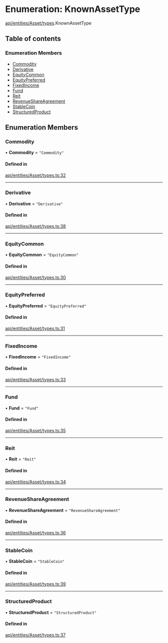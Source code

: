 # Enumeration: KnownAssetType

[api/entities/Asset/types](../wiki/api.entities.Asset.types).KnownAssetType

## Table of contents

### Enumeration Members

- [Commodity](../wiki/api.entities.Asset.types.KnownAssetType#commodity)
- [Derivative](../wiki/api.entities.Asset.types.KnownAssetType#derivative)
- [EquityCommon](../wiki/api.entities.Asset.types.KnownAssetType#equitycommon)
- [EquityPreferred](../wiki/api.entities.Asset.types.KnownAssetType#equitypreferred)
- [FixedIncome](../wiki/api.entities.Asset.types.KnownAssetType#fixedincome)
- [Fund](../wiki/api.entities.Asset.types.KnownAssetType#fund)
- [Reit](../wiki/api.entities.Asset.types.KnownAssetType#reit)
- [RevenueShareAgreement](../wiki/api.entities.Asset.types.KnownAssetType#revenueshareagreement)
- [StableCoin](../wiki/api.entities.Asset.types.KnownAssetType#stablecoin)
- [StructuredProduct](../wiki/api.entities.Asset.types.KnownAssetType#structuredproduct)

## Enumeration Members

### Commodity

• **Commodity** = ``"Commodity"``

#### Defined in

[api/entities/Asset/types.ts:32](https://github.com/PolymeshAssociation/polymesh-sdk/blob/f8a937f04/src/api/entities/Asset/types.ts#L32)

___

### Derivative

• **Derivative** = ``"Derivative"``

#### Defined in

[api/entities/Asset/types.ts:38](https://github.com/PolymeshAssociation/polymesh-sdk/blob/f8a937f04/src/api/entities/Asset/types.ts#L38)

___

### EquityCommon

• **EquityCommon** = ``"EquityCommon"``

#### Defined in

[api/entities/Asset/types.ts:30](https://github.com/PolymeshAssociation/polymesh-sdk/blob/f8a937f04/src/api/entities/Asset/types.ts#L30)

___

### EquityPreferred

• **EquityPreferred** = ``"EquityPreferred"``

#### Defined in

[api/entities/Asset/types.ts:31](https://github.com/PolymeshAssociation/polymesh-sdk/blob/f8a937f04/src/api/entities/Asset/types.ts#L31)

___

### FixedIncome

• **FixedIncome** = ``"FixedIncome"``

#### Defined in

[api/entities/Asset/types.ts:33](https://github.com/PolymeshAssociation/polymesh-sdk/blob/f8a937f04/src/api/entities/Asset/types.ts#L33)

___

### Fund

• **Fund** = ``"Fund"``

#### Defined in

[api/entities/Asset/types.ts:35](https://github.com/PolymeshAssociation/polymesh-sdk/blob/f8a937f04/src/api/entities/Asset/types.ts#L35)

___

### Reit

• **Reit** = ``"Reit"``

#### Defined in

[api/entities/Asset/types.ts:34](https://github.com/PolymeshAssociation/polymesh-sdk/blob/f8a937f04/src/api/entities/Asset/types.ts#L34)

___

### RevenueShareAgreement

• **RevenueShareAgreement** = ``"RevenueShareAgreement"``

#### Defined in

[api/entities/Asset/types.ts:36](https://github.com/PolymeshAssociation/polymesh-sdk/blob/f8a937f04/src/api/entities/Asset/types.ts#L36)

___

### StableCoin

• **StableCoin** = ``"StableCoin"``

#### Defined in

[api/entities/Asset/types.ts:39](https://github.com/PolymeshAssociation/polymesh-sdk/blob/f8a937f04/src/api/entities/Asset/types.ts#L39)

___

### StructuredProduct

• **StructuredProduct** = ``"StructuredProduct"``

#### Defined in

[api/entities/Asset/types.ts:37](https://github.com/PolymeshAssociation/polymesh-sdk/blob/f8a937f04/src/api/entities/Asset/types.ts#L37)

